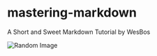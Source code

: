 # mastering-markdown
A Short and Sweet Markdown Tutorial by WesBos


![Random Image](http://unsplash.it/500/500?random)
